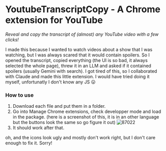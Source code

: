 # YoutubeTranscriptCopy - A Chrome extension for YouTube
*Reveal and copy the transcript of (almost) any YouTube video with a few clicks!*

I made this because I wanted to watch videos about a show that I was watching, but I was always scared that it would contain spoilers. So I opened the transcript, copied everything (the UI is so bad, it always selected the whole page), threw it in an LLM and asked if it contained spoilers (usually Gemini with search).
I got tired of this, so I collaborated with Claude and made this little extension. I would have tried doing it myself, unfortunatly I don't know any JS 😛

### How to use
1. Download each file and put them in a folder.
2. Go into Manage Chrome extensions, check developper mode and load in the package. (here is a screenshot of this, it is in an other language but the buttons look the same so go figure it out)
![87022](https://github.com/user-attachments/assets/a6b7b63a-1a97-4f85-af23-005dffc130b9)
3. It should work after that.

oh, and the icons look ugly and mostly don't work right, but I don't care enough to fix it. Sorry!
